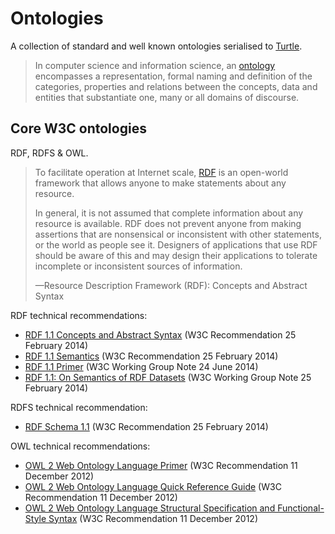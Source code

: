 # Ontologies

A collection of standard and well known ontologies serialised to [Turtle](https://en.wikipedia.org/wiki/Turtle_(syntax)).

<blockquote cite="https://en.wikipedia.org/wiki/Ontology_(information_science)">
  <p>In computer science and information science, an <a href="https://en.wikipedia.org/wiki/Ontology_(information_science)">ontology</a> encompasses a representation, formal naming and definition of the categories, properties and relations between the concepts, data and entities that substantiate one, many or all domains of discourse.</p>
</blockquote>

## Core W3C ontologies

RDF, RDFS & OWL.

<blockquote cite="https://www.w3.org/TR/rdf-concepts/">
    <p>To facilitate operation at Internet scale, <a href="https://www.w3.org/TR/rdf-concepts/">RDF</a> is an open-world framework that allows anyone to make statements about any resource.</p>
    <p>In general, it is not assumed that complete information about any resource is available. RDF does not prevent anyone from making assertions that are nonsensical or inconsistent with other statements, or the world as people see it. Designers of applications that use RDF should be aware of this and may design their applications to tolerate incomplete or inconsistent sources of information.</p>
    <p>—Resource Description Framework (RDF): Concepts and Abstract Syntax</p>
</blockquote>

RDF technical recommendations:
- [RDF 1.1 Concepts and Abstract Syntax](https://www.w3.org/TR/rdf11-concepts/) (W3C Recommendation 25 February 2014)
- [RDF 1.1 Semantics](https://www.w3.org/TR/rdf11-mt/) (W3C Recommendation 25 February 2014)
- [RDF 1.1 Primer](https://www.w3.org/TR/rdf11-primer/) (W3C Working Group Note 24 June 2014)
- [RDF 1.1: On Semantics of RDF Datasets](https://www.w3.org/TR/rdf11-datasets/) (W3C Working Group Note 25 February 2014)

RDFS technical recommendation:
- [RDF Schema 1.1](https://www.w3.org/TR/rdf-schema/) (W3C Recommendation 25 February 2014)

OWL technical recommendations:
- [OWL 2 Web Ontology Language Primer](https://www.w3.org/TR/owl-primer/) (W3C Recommendation 11 December 2012)
- [OWL 2 Web Ontology Language Quick Reference Guide](https://www.w3.org/TR/owl2-quick-reference/) (W3C Recommendation 11 December 2012)
- [OWL 2 Web Ontology Language Structural Specification and Functional-Style Syntax](https://www.w3.org/TR/owl2-syntax/) (W3C Recommendation 11 December 2012)

